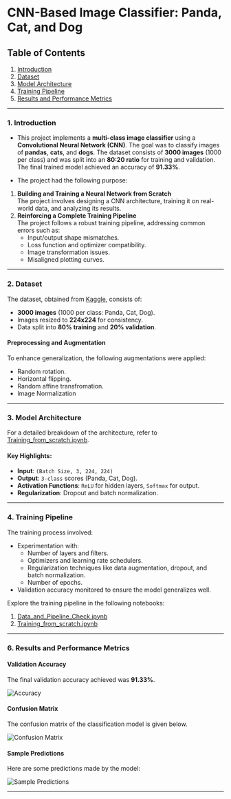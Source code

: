 # CNN-Based Image Classifier: Panda, Cat, and Dog


## Table of Contents
1. [Introduction](#1-introduction)
2. [Dataset](#2-dataset)
3. [Model Architecture](#3-model-architecture)
4. [Training Pipeline](#4-training-pipeline)
5. [Results and Performance Metrics](#5-results-and-performance-metrics)


---

### 1. Introduction

- This project implements a **multi-class image classifier** using a **Convolutional Neural Network (CNN)**. The goal was to classify images of **pandas**, **cats**, and **dogs**. The dataset consists of **3000 images** (1000 per class) and was split into an **80:20 ratio** for training and validation. The final trained model achieved an accuracy of **91.33%**.

- The project had the following purpose:
1. **Building and Training a Neural Network from Scratch**  
   The project involves designing a CNN architecture, training it on real-world data, and analyzing its results.
2. **Reinforcing a Complete Training Pipeline**  
   The project follows a robust training pipeline, addressing common errors such as:
   - Input/output shape mismatches.
   - Loss function and optimizer compatibility.
   - Image transformation issues.
   - Misaligned plotting curves.

---

### 2. Dataset

The dataset, obtained from [Kaggle](https://www.kaggle.com/ashishsaxena2209/animal-image-datasetdog-cat-and-panda), consists of:
- **3000 images** (1000 per class: Panda, Cat, Dog).
- Images resized to **224x224** for consistency.
- Data split into **80% training** and **20% validation**.

#### Preprocessing and Augmentation
To enhance generalization, the following augmentations were applied:
- Random rotation.
- Horizontal flipping.
- Random affine transfromation.
- Image Normalization

---

### 3. Model Architecture

For a detailed breakdown of the architecture, refer to [Training_from_scratch.ipynb](https://github.com/04092000f/Image-Classifier-from-Scratch/blob/main/Training_from_scratch.ipynb).

#### Key Highlights:
- **Input**: `(Batch Size, 3, 224, 224)`  
- **Output**: `3-class` scores (Panda, Cat, Dog).  
- **Activation Functions**: `ReLU` for hidden layers, `Softmax` for output.  
- **Regularization**: Dropout and batch normalization.  

---

### 4. Training Pipeline

The training process involved:
- Experimentation with:
  - Number of layers and filters.
  - Optimizers and learning rate schedulers.
  - Regularization techniques like data augmentation, dropout, and batch normalization.
  - Number of epochs.
- Validation accuracy monitored to ensure the model generalizes well.

Explore the training pipeline in the following notebooks:
1. [Data_and_Pipeline_Check.ipynb](https://github.com/04092000f/Image-Classifier-from-Scratch/blob/main/Data_and_Pipeline_Check.ipynb)
2. [Training_from_scratch.ipynb](https://github.com/04092000f/Image-Classifier-from-Scratch/blob/main/Training_from_scratch.ipynb)

---

### 6. Results and Performance Metrics

#### Validation Accuracy
The final validation accuracy achieved was **91.33%**.

![Accuracy](https://github.com/04092000f/Image-Classifier-from-Scratch/blob/main/visuals/final_result.png)

#### Confusion Matrix
The confusion matrix of the classification model is given below.

![Confusion Matrix](https://github.com/04092000f/Image-Classifier-from-Scratch/blob/main/visuals/confusion_matrix.png)

#### Sample Predictions
Here are some predictions made by the model:

![Sample Predictions](https://github.com/04092000f/Image-Classifier-from-Scratch/blob/main/visuals/sample_predictions.png)

---
